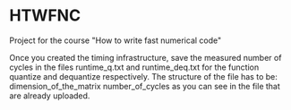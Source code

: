 # HTWFNC
Project for the course "How to write fast numerical code"

Once you created the timing infrastructure, save the measured number of cycles in the files runtime_q.txt and runtime_deq.txt for the function quantize and dequantize respectively. The structure of the file has to be: dimension_of_the_matrix number_of_cycles as you can see in the file that are already uploaded. 
